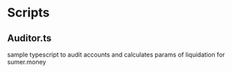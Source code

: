 # Scripts

## Auditor.ts

sample typescript to audit accounts and calculates params of liquidation for sumer.money